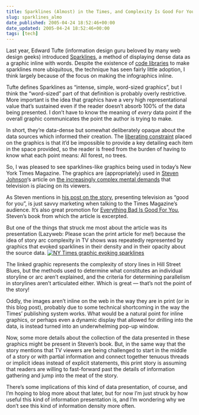 ```yaml
---
title: Sparklines (Almost) in the Times, and Complexity Is Good For You
slug: sparklines_almo
date_published: 2005-04-24 18:52:46+00:00
date_updated: 2005-04-24 18:52:46+00:00
tags: [tech]
---
```

Last year, Edward Tufte (information design guru beloved by many web design geeks) introduced [Sparklines](http://www.edwardtufte.com/bboard/q-and-a-fetch-msg?msg_id=0001Eb&amp;topic_id=1), a method of displaying dense data as a graphic inline with words. Despite the existence of [code libraries](http://sparkline.org/) to make sparklines more ubiquitous, the technique has seen fairly little adoption, I think largely because of the focus on making the infographics inline.

Tufte defines Sparklines as “intense, simple, word-sized graphics”, but I think the “word-sized” part of that definition is probably overly restrictive. More important is the idea that graphics have a very high representational value that’s sustained even if the reader doesn’t absorb 100% of the data being presented. I don’t have to know the meaning of *every* data point if the overall graphic communicates the point the author is trying to make.

In short, they’re data-dense but somewhat deliberately opaque about the data sources which informed their creation. The [liberating constraint](/2005/03/11/rules_to_the_ga) placed on the graphics is that it’d be impossible to provide a key detailing each item in the space provided, so the reader is freed from the burden of having to know what each point means: All forest, no trees.

So, I was pleased to see sparklines-like graphics being used in today’s New York Times Magazine. The graphics are (appropriately) used in [Steven Johnson](http://www.stevenberlinjohnson.com/)‘s article on [the increasingly complex mental demands](http://www.nytimes.com/2005/04/24/magazine/24TV.html?pagewanted=all&amp;position=) that television is placing on its viewers.

As Steven mentions in [his post on the story](http://www.stevenberlinjohnson.com/movabletype/archives/000248.html), presenting television as “good for you”, is just savvy marketing when talking to the Times Magazine’s audience. It’s also great promotion for [Everything Bad Is Good For You](http://www.amazon.com/exec/obidos/ASIN/1573223077/2020-20/), Steven’s book from which the article is excerpted.

But one of the things that struck me most about the article was its presentation (Lazyweb: Please scan the print article for me!) because the idea of story arc complexity in TV shows was repeatedly represented by graphics that evoked sparklines in their density and in their opacity about the source data.
[![NY Times graphic evoking sparklines](https://cdn.glitch.global/71e5579f-aba0-499a-b200-01549a2a80ce/sparkline-ish.png?v=1730094268197)](http://www.nytimes.com/imagepages/2005/04/21/magazine/24tv.chart.2.html)

The linked graphic represents the complexity of story lines in Hill Street Blues, but the methods used to determine what constitutes an individual storyline or arc aren’t explained, and the criteria for determining parallelism in storylines aren’t articulated either. Which is great — that’s not the point of the story!

Oddly, the images aren’t inline on the web in the way they are in print (or in this blog post), probably due to some technical shortcoming in the way the Times’ publishing system works. What would be a natural point for inline graphics, or perhaps even a dynamic display that allowed for drilling into the data, is instead turned into an underwhelming pop-up window.

Now, some more details about the collection of the data presented in these graphics might be present in Steven’s book. But, in the same way that the story mentions that TV viewers are being challenged to start in the middle of a story or with partial information and connect together tenuous threads or implicit ideas instead of explicit statements, this print story is assuming that readers are willing to fast-forward past the details of information gathering and jump into the meat of the story.

There’s some implications of this kind of data presentation, of course, and I’m hoping to blog more about that later, but for now I’m just struck by how useful this kind of information presentation is, and I’m wondering why we don’t see this kind of information density more often.
